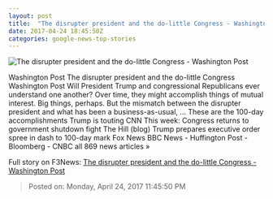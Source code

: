 ```yaml
---
layout: post
title:  "The disrupter president and the do-little Congress - Washington Post"
date: 2017-04-24 18:45:50Z
categories: google-news-top-stories
---
```


![The disrupter president and the do-little Congress - Washington Post](https://img.washingtonpost.com/rf/image_1484w/2010-2019/WashingtonPost/2017/04/24/National-Politics/Images/Botsford170424Trump14373.JPG)

Washington Post The disrupter president and the do-little Congress Washington Post Will President Trump and congressional Republicans ever understand one another? Over time, they might accomplish things of mutual interest. Big things, perhaps. But the mismatch between the disrupter president and what has been a business-as-usual, ... These are the 100-day accomplishments Trump is touting CNN This week: Congress returns to government shutdown fight The Hill (blog) Trump prepares executive order spree in dash to 100-day mark Fox News BBC News - Huffington Post - Bloomberg - CNBC all 869 news articles »


Full story on F3News: [The disrupter president and the do-little Congress - Washington Post](http://www.f3nws.com/n/SUX32F)

> Posted on: Monday, April 24, 2017 11:45:50 PM
